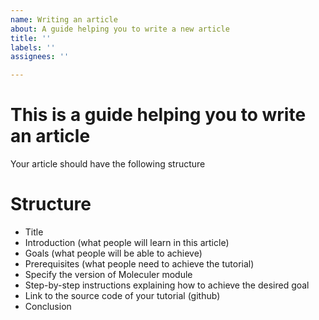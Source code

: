 ```yaml
---
name: Writing an article
about: A guide helping you to write a new article
title: ''
labels: ''
assignees: ''

---
```


# This is a guide helping you to write an article

Your article should have the following structure

# Structure

- Title
- Introduction (what people will learn in this article)
- Goals (what people will be able to achieve)
- Prerequisites (what people need to achieve the tutorial)
- Specify the version of Moleculer module
- Step-by-step instructions explaining how to achieve the desired goal
- Link to the source code of your tutorial (github)
- Conclusion
